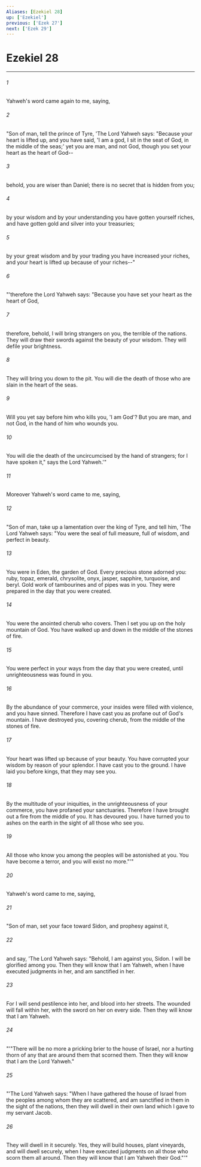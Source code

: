 ```yaml
---
Aliases: [Ezekiel 28]
up: ['Ezekiel']
previous: ['Ezek 27']
next: ['Ezek 29']
---
```

# Ezekiel 28
***





###### 1 

Yahweh's word came again to me, saying, 



###### 2 

"Son of man, tell the prince of Tyre, 'The Lord Yahweh says: "Because your heart is lifted up, and you have said, 'I am a god, I sit in the seat of God, in the middle of the seas;' yet you are man, and not God, though you set your heart as the heart of God-- 



###### 3 

behold, you are wiser than Daniel; there is no secret that is hidden from you; 



###### 4 

by your wisdom and by your understanding you have gotten yourself riches, and have gotten gold and silver into your treasuries; 



###### 5 

by your great wisdom and by your trading you have increased your riches, and your heart is lifted up because of your riches--" 



###### 6 

"'therefore the Lord Yahweh says: "Because you have set your heart as the heart of God, 



###### 7 

therefore, behold, I will bring strangers on you, the terrible of the nations. They will draw their swords against the beauty of your wisdom. They will defile your brightness. 



###### 8 

They will bring you down to the pit. You will die the death of those who are slain in the heart of the seas. 



###### 9 

Will you yet say before him who kills you, 'I am God'? But you are man, and not God, in the hand of him who wounds you. 



###### 10 

You will die the death of the uncircumcised by the hand of strangers; for I have spoken it," says the Lord Yahweh.'" 



###### 11 

Moreover Yahweh's word came to me, saying, 



###### 12 

"Son of man, take up a lamentation over the king of Tyre, and tell him, 'The Lord Yahweh says: "You were the seal of full measure, full of wisdom, and perfect in beauty. 



###### 13 

You were in Eden, the garden of God. Every precious stone adorned you: ruby, topaz, emerald, chrysolite, onyx, jasper, sapphire, turquoise, and beryl. Gold work of tambourines and of pipes was in you. They were prepared in the day that you were created. 



###### 14 

You were the anointed cherub who covers. Then I set you up on the holy mountain of God. You have walked up and down in the middle of the stones of fire. 



###### 15 

You were perfect in your ways from the day that you were created, until unrighteousness was found in you. 



###### 16 

By the abundance of your commerce, your insides were filled with violence, and you have sinned. Therefore I have cast you as profane out of God's mountain. I have destroyed you, covering cherub, from the middle of the stones of fire. 



###### 17 

Your heart was lifted up because of your beauty. You have corrupted your wisdom by reason of your splendor. I have cast you to the ground. I have laid you before kings, that they may see you. 



###### 18 

By the multitude of your iniquities, in the unrighteousness of your commerce, you have profaned your sanctuaries. Therefore I have brought out a fire from the middle of you. It has devoured you. I have turned you to ashes on the earth in the sight of all those who see you. 



###### 19 

All those who know you among the peoples will be astonished at you. You have become a terror, and you will exist no more."'" 



###### 20 

Yahweh's word came to me, saying, 



###### 21 

"Son of man, set your face toward Sidon, and prophesy against it, 



###### 22 

and say, 'The Lord Yahweh says: "Behold, I am against you, Sidon. I will be glorified among you. Then they will know that I am Yahweh, when I have executed judgments in her, and am sanctified in her. 



###### 23 

For I will send pestilence into her, and blood into her streets. The wounded will fall within her, with the sword on her on every side. Then they will know that I am Yahweh. 



###### 24 

"'"There will be no more a pricking brier to the house of Israel, nor a hurting thorn of any that are around them that scorned them. Then they will know that I am the Lord Yahweh." 



###### 25 

"'The Lord Yahweh says: "When I have gathered the house of Israel from the peoples among whom they are scattered, and am sanctified in them in the sight of the nations, then they will dwell in their own land which I gave to my servant Jacob. 



###### 26 

They will dwell in it securely. Yes, they will build houses, plant vineyards, and will dwell securely, when I have executed judgments on all those who scorn them all around. Then they will know that I am Yahweh their God."'"
